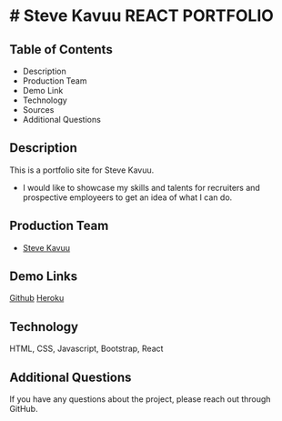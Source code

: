 # # Steve Kavuu REACT PORTFOLIO

## Table of Contents
* Description
* Production Team
* Demo Link
* Technology
* Sources
* Additional Questions   

## Description 
This is a portfolio site for Steve Kavuu.
* I would like to showcase my skills and talents for recruiters and prospective employeers to get an idea of what I can do.

## Production Team
* [Steve Kavuu ](https://github.com/sck916)

## Demo Links 
[Github](https://github.com/sck916/react-portfolio)
[Heroku](https://portfolio245.herokuapp.com/)

## Technology
HTML, CSS, Javascript, Bootstrap, React


## Additional Questions
If you have any questions about the project, please reach out through GitHub.

